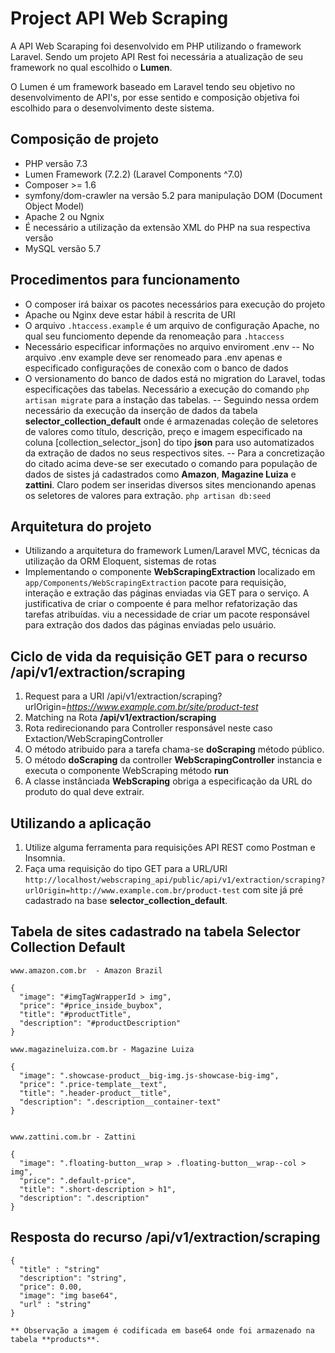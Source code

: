 # Project API Web Scraping

A API Web Scaraping foi desenvolvido em PHP utilizando o framework Laravel.
Sendo um projeto API Rest foi necessária a atualização de seu framework no qual escolhido o **Lumen**.
<p> O Lumen é um framework baseado em Laravel tendo seu objetivo no desenvolvimento de API's, por esse sentido 
e composição objetiva foi escolhido para o desenvolvimento deste sistema. </p>

## Composição de projeto

- PHP versão 7.3
- Lumen Framework (7.2.2) (Laravel Components ^7.0)
- Composer >= 1.6
- symfony/dom-crawler na versão 5.2 para manipulação DOM (Document Object Model)
- Apache 2 ou Ngnix
- É necessário a utilização da extensão XML do PHP na sua respectiva versão
- MySQL versão 5.7

## Procedimentos para funcionamento

- O composer irá baixar os pacotes necessários para execução do projeto
- Apache ou Nginx deve estar hábil à rescrita de URI
- O arquivo `.htaccess.example` é um arquivo de configuração Apache, no qual seu funciomento depende da renomeação para 
  `.htaccess`
- Necessário especificar informações no arquivo enviroment .env
  -- No arquivo .env example deve ser renomeado para .env apenas e especificado configurações
  de conexão com o banco de dados
- O versionamento do banco de dados está no migration do Laravel, todas especificações das tabelas. Necessário a execução 
  do comando `php artisan migrate` para a instação das tabelas.
  -- Seguindo nessa ordem necessário da execução da inserção de dados da tabela **selector_collection_default** onde 
  é armazenadas coleção de seletores de valores como título, descrição, preço e imagem especificado na coluna 
  [collection_selector_json] do tipo **json**  para uso automatizados da extração de dados no seus respectivos sites.
  -- Para a concretização do citado acima deve-se ser executado o comando para população de dados de sistes já cadastrados 
  como **Amazon**, **Magazine Luiza** e **zattini**. Claro podem ser inseridas diversos sites mencionando apenas os seletores 
  de valores para extração.
  `php artisan db:seed` 

## Arquitetura do projeto

- Utilizando a arquitetura do framework Lumen/Laravel MVC, técnicas da utilização da ORM Eloquent, sistemas de rotas
- Implementando o componente **WebScrapingExtraction** localizado em `app/Components/WebScrapingExtraction` 
pacote para requisição, interação e extração das páginas enviadas via GET para o serviço.
A justificativa de criar o compoente é para melhor refatorização das tarefas atribuídas.
  viu a necessidade de criar um pacote responsável para extração dos dados das páginas enviadas pelo usuário.

## Ciclo de vida da requisição GET para o recurso /api/v1/extraction/scraping

1. Request para a URI /api/v1/extraction/scraping?urlOrigin=*https://www.example.com.br/site/product-test*
2. Matching na Rota **/api/v1/extraction/scraping**
3. Rota redirecionando para Controller responsável neste caso Extaction/WebScrapingController
4. O método atribuido para a tarefa chama-se **doScraping** método público.
5. O método **doScraping** da controller **WebScrapingController** instancia e executa o componente WebScraping método **run**
6. A classe instânciada **WebScraping** obriga a especificação da URL do produto do qual deve extrair. 


## Utilizando a aplicação

1. Utilize alguma ferramenta para requisições API REST como Postman e Insomnia.
2. Faça uma requisição do tipo GET para a URL/URI `http://localhost/webscraping_api/public/api/v1/extraction/scraping?urlOrigin=http://www.example.com.br/product-test` 
   com site já pré cadastrado na base **selector_collection_default**.
   
## Tabela de sites cadastrado na tabela Selector Collection Default

```
www.amazon.com.br  - Amazon Brazil

{
  "image": "#imgTagWrapperId > img", 
  "price": "#price_inside_buybox", 
  "title": "#productTitle", 
  "description": "#productDescription"
}

www.magazineluiza.com.br - Magazine Luiza

{
  "image": ".showcase-product__big-img.js-showcase-big-img", 
  "price": ".price-template__text", 
  "title": ".header-product__title", 
  "description": ".description__container-text"
}


www.zattini.com.br - Zattini

{
  "image": ".floating-button__wrap > .floating-button__wrap--col > img", 
  "price": ".default-price", 
  "title": ".short-description > h1", 
  "description": ".description"
}

```

## Resposta do recurso /api/v1/extraction/scraping

```
{
  "title" : "string"
  "description": "string",
  "price": 0.00,
  "image": "img base64",
  "url" : "string"
}

** Observação a imagem é codificada em base64 onde foi armazenado na tabela **products**.
```